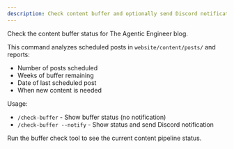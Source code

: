 ```yaml
---
description: Check content buffer and optionally send Discord notification
---
```


Check the content buffer status for The Agentic Engineer blog.

This command analyzes scheduled posts in `website/content/posts/` and reports:
- Number of posts scheduled
- Weeks of buffer remaining
- Date of last scheduled post
- When new content is needed

Usage:
- `/check-buffer` - Show buffer status (no notification)
- `/check-buffer --notify` - Show status and send Discord notification

Run the buffer check tool to see the current content pipeline status.

